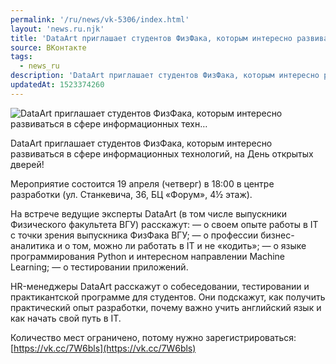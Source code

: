 ```yaml
---
permalink: '/ru/news/vk-5306/index.html'
layout: 'news.ru.njk'
title: 'DataArt приглашает студентов ФизФака, которым интересно развиваться в сфере информационных техн'
source: ВКонтакте
tags:
  - news_ru
description: 'DataArt приглашает студентов ФизФака, которым интересно развиваться в сфере информационных техн…'
updatedAt: 1523374260
---
```

![DataArt приглашает студентов ФизФака, которым интересно развиваться в сфере информационных техн…](https://sun9-20.userapi.com/impf/c847018/v847018506/1e203/Zw7OHpldDy8.jpg?size=1200x800&quality=96&proxy=1&sign=31fa5b9cb4e4e61d079649bfd50d1af4&c_uniq_tag=CRf3y0j9ORYRRHsTAppC6YfKvJtkYZgBvwFa_eIFQe0&type=album)

DataArt приглашает студентов ФизФака, которым интересно развиваться в сфере информационных технологий, на День открытых дверей!

Мероприятие состоится 19 апреля (четверг) в 18:00 в центре разработки (ул. Станкевича, 36, БЦ «Форум», 4½ этаж).

На встрече ведущие эксперты DataArt (в том числе выпускники Физического факультета ВГУ) расскажут:
— о своем опыте работы в IT с точки зрения выпускника ФизФака ВГУ;
— о профессии бизнес-аналитика и о том, можно ли работать в IT и не «кодить»;
— о языке программирования Python и интересном направлении Machine Learning;
— о тестировании приложений.

HR-менеджеры DataArt расскажут о собеседовании, тестировании и практикантской программе для студентов. Они подскажут, как получить практический опыт разработки, почему важно учить английский язык и как начать свой путь в IT.

Количество мест ограничено, потому нужно зарегистрироваться: [https://vk.cc/7W6bls](https://vk.cc/7W6bls)
